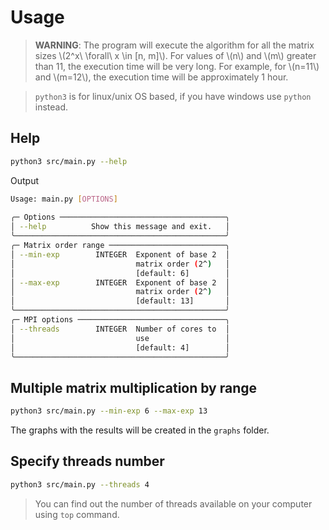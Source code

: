 # Usage

> **WARNING**: The program will execute the algorithm for all the matrix sizes \\(2^x\ \forall\ x \in [n, m]\\). For values of \\(n\\) and \\(m\\) greater than 11, the execution time will be very long. For example, for \\(n=11\\) and \\(m=12\\), the execution time will be approximately 1 hour. 

> `python3` is for linux/unix OS based, if you have windows use `python` instead.

<!-- toc -->

## Help

```bash
python3 src/main.py --help
```

Output

```bash
Usage: main.py [OPTIONS]                        
                                                 
╭─ Options ─────────────────────────────────────╮
│ --help          Show this message and exit.   │
╰───────────────────────────────────────────────╯
╭─ Matrix order range ──────────────────────────╮
│ --min-exp        INTEGER  Exponent of base 2  │
│                           matrix order (2^)   │
│                           [default: 6]        │
│ --max-exp        INTEGER  Exponent of base 2  │
│                           matrix order (2^)   │
│                           [default: 13]       │
╰───────────────────────────────────────────────╯
╭─ MPI options ─────────────────────────────────╮
│ --threads        INTEGER  Number of cores to  │
│                           use                 │
│                           [default: 4]        │
╰───────────────────────────────────────────────╯
```

## Multiple matrix multiplication by range

```bash
python3 src/main.py --min-exp 6 --max-exp 13
```

The graphs with the results will be created in the `graphs` folder.

## Specify threads number

```bash
python3 src/main.py --threads 4
```

> You can find out the number of threads available on your computer using `top` command.
